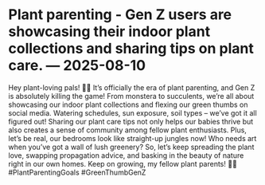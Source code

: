 # Plant parenting - Gen Z users are showcasing their indoor plant collections and sharing tips on plant care. — 2025-08-10

Hey plant-loving pals! 🌿💚 It’s officially the era of plant parenting, and Gen Z is absolutely killing the game! From monstera to succulents, we’re all about showcasing our indoor plant collections and flexing our green thumbs on social media. Watering schedules, sun exposure, soil types – we’ve got it all figured out! Sharing our plant care tips not only helps our babies thrive but also creates a sense of community among fellow plant enthusiasts. Plus, let’s be real, our bedrooms look like straight-up jungles now! Who needs art when you’ve got a wall of lush greenery? So, let’s keep spreading the plant love, swapping propagation advice, and basking in the beauty of nature right in our own homes. Keep on growing, my fellow plant parents! 🌱✨ #PlantParentingGoals #GreenThumbGenZ